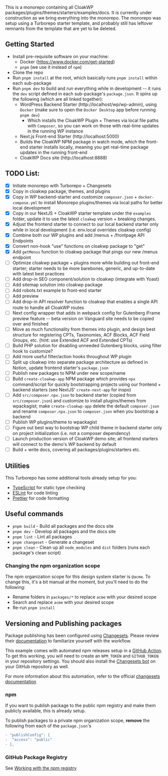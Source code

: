 This is a monorepo containing all CloakWP packages/plugins/themes/starters/examples/docs. It is currently under construction as we bring everything into the monorepo. The monorepo was setup using a Turborepo starter template, and probably still has leftover remnants from the template that are yet to be deleted.

## Getting Started
- Install pre-requisite software on your machine:
  - Docker (https://www.docker.com/get-started)
  - `pnpm` (we use it instead of `npm`)
- Clone the repo
- Run `pnpm install` at the root, which basically runs `pnpm install` within each sub-package
- Run `pnpm dev` to build and run everything while in development -- it runs the `dev` script defined in each sub-package's `package.json`. It spins up the following (which are all linked together):
  - WordPress Backend Starter (http://localhost/wp/wp-admin), using `Docker` (make sure to open the `Docker Desktop` app before running `pnpm dev`)
    - Which installs the CloakWP Plugin + Themes via local file paths with `Composer`, so you can work on those with real-time updates in the running WP instance
  - Next.js Front-end Starter (http://localhost:5000)
  - Builds the CloakWP NPM package in watch mode, which the front-end starter installs locally, meaning you get real-time package updates in the running front-end
  - CloakWP Docs site (http://localhost:8888)

## TODO List:
- [x] Initiate monorepo with Turborepo + Changesets
- [x] Copy in cloakwp package, themes, and plugins
- [x] Copy in WP backend-starter and customize `composer.json` + `docker-compose.yml` to install Monorepo plugins/themes via local paths for better local development
- [x] Copy in our NextJS + CloakWP starter template under the `examples` folder, update it to use the latest `cloakwp` version + breaking changes.
- [x] Adjust the frontend starter to connect to our local backend starter only while in local development (i.e. env.local overrides cloakwp config)
- [x] Combine both our WP plugins and add /menus + /frontpage API Endpoints
- [x] Convert non-hook "use" functions on cloakwp package to "get"
- [x] Add `getMenus` function to cloakwp package that pings our new /menus endpoint
- [ ] Optimize cloakwp package + plugins more while building out front-end starter; starter needs to be more barebones, generic, and up-to-date with latest best practices
- [ ] Add drop-in SEO component/solution to cloakwp (integrate with Yoast)
- [ ] Add sitemap solution into cloakwp package
- [ ] Add robots.txt example to front-end starter
- [ ] Add preview 
- [ ] Add drop-in API resolver function to cloakwp that enables a single API route to handle all CloakWP routes
- [ ] Next config wrapper that adds in webpack config for Gutenberg iFrame preview feature -- beta version on Vanguard site needs to be copied over and finished
- [ ] Move as much functionality from themes into plugin, and design best structure for registering CPTs, Taxonomies, ACF Blocks, ACF Field Groups, etc. (hint: use Extended ACF and Extended CPTs)
- [ ] Build PHP solution for disabling unneeded Gutenberg blocks, using filter hook to customize?
- [ ] Add more useful filter/action hooks throughout WP plugin
- [ ] Split up cloakwp into separate package architecture as defined in Notion, update frontend starter's `package.json`
- [ ] Publish new packages to NPM under new scope/name
- [ ] Build `create-cloakwp-app` NPM package which provides `npx` command/script for quickly bootstrapping projects using our frontend + backend starters (see NextJS' `create-next-app` for inspo)
- [ ] Add `src/composer.npx.json` to backend starter (copied from `src/composer.json`) and customize to install plugins/themes from wpackagist; make `create-cloakwp-app` delete the default `composer.json` and rename `composer.npx.json` to `composer.json` when you bootstrap a backend
- [ ] Publish WP plugins/theme to wpackagist
- [ ] Figure out best way to bootstrap WP child theme in backend starter only on project initialization (i.e. not a composer dependency)
- [ ] Launch production version of CloakWP demo site; all frontend starters will connect to the demo's WP backend by default
- [ ] Build + write docs, covering all packages/plugins/starters etc.

## Utilities

This Turborepo has some additional tools already setup for you:

- [TypeScript](https://www.typescriptlang.org/) for static type checking
- [ESLint](https://eslint.org/) for code linting
- [Prettier](https://prettier.io) for code formatting

## Useful commands

- `pnpm build` - Build all packages and the docs site
- `pnpm dev` - Develop all packages and the docs site
- `pnpm lint` - Lint all packages
- `pnpm changeset` - Generate a changeset
- `pnpm clean` - Clean up all `node_modules` and `dist` folders (runs each package's clean script)

### Changing the npm organization scope

The npm organization scope for this design system starter is `@acme`. To change this, it's a bit manual at the moment, but you'll need to do the following:

- Rename folders in `packages/*` to replace `acme` with your desired scope
- Search and replace `acme` with your desired scope
- Re-run `pnpm install`

## Versioning and Publishing packages

Package publishing has been configured using [Changesets](https://github.com/changesets/changesets). Please review their [documentation](https://github.com/changesets/changesets#documentation) to familiarize yourself with the workflow.

This example comes with automated npm releases setup in a [GitHub Action](https://github.com/changesets/action). To get this working, you will need to create an `NPM_TOKEN` and `GITHUB_TOKEN` in your repository settings. You should also install the [Changesets bot](https://github.com/apps/changeset-bot) on your GitHub repository as well.

For more information about this automation, refer to the official [changesets documentation](https://github.com/changesets/changesets/blob/main/docs/automating-changesets.md)

### npm

If you want to publish package to the public npm registry and make them publicly available, this is already setup.

To publish packages to a private npm organization scope, **remove** the following from each of the `package.json`'s

```diff
- "publishConfig": {
-  "access": "public"
- },
```

### GitHub Package Registry

See [Working with the npm registry](https://docs.github.com/en/packages/working-with-a-github-packages-registry/working-with-the-npm-registry#publishing-a-package-using-publishconfig-in-the-packagejson-file)